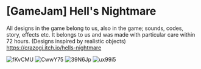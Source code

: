 # [GameJam] Hell's Nightmare
 All designs in the game belong to us, also in the game; sounds, codes, story, effects etc. It belongs to us and was made with particular care within 72 hours.
(Designs inspired by realistic objects)<br>
https://crazogi.itch.io/hells-nightmare

![fKvCMU](https://user-images.githubusercontent.com/75525280/147618392-df8e99da-632b-4b3f-800f-cdfb22e18eff.jpg)
![CwwY75](https://user-images.githubusercontent.com/75525280/147618398-48a2e64c-31c3-4be0-bc3f-4f559172f324.png)
![39N6Jp](https://user-images.githubusercontent.com/75525280/147618400-2e95e801-2e35-4174-aa9d-b9b628316849.png)
![ux99i5](https://user-images.githubusercontent.com/75525280/147618401-3fdbbdf0-ca29-424b-9342-f2d0bacf8f0a.png)

